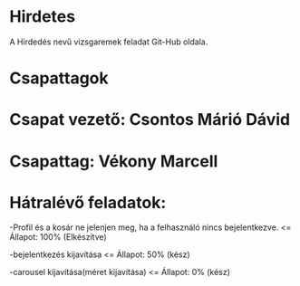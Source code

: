 # Hirdetes
A Hirdedés nevű vizsgaremek feladat Git-Hub oldala.

##

# Csapattagok


# Csapat vezető: Csontos Márió Dávid

# Csapattag: Vékony Marcell

##

# Hátralévő feladatok:
  -Profil és a kosár ne jelenjen meg, ha a felhasználó nincs bejelentkezve. <= Állapot: 100% (Elkészítve)

  -bejelentkezés kijavítása <= Állapot: 50% (kész)

  -carousel kijavítása(méret kijavítása) <= Állapot: 0% (kész)